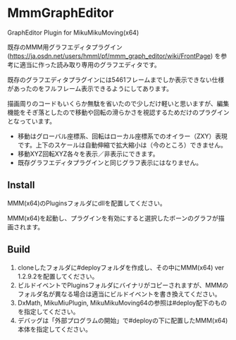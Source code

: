 # MmmGraphEditor
GraphEditor Plugin for MikuMikuMoving(x64)



既存のMMM用グラフエディタプラグイン (https://ja.osdn.net/users/hmml/pf/mmm_graph_editor/wiki/FrontPage) を参考に適当に作った読み取り専用のグラフエディタです。

既存のグラフエディタプラグインには5461フレームまでしか表示できない仕様があったのをフルフレーム表示できるようにしてあります。

描画周りのコードもいくらか無駄を省いたので少しだけ軽いと思いますが、編集機能をそぎ落としたので移動や回転の滑らかさを視認するためだけのプラグインとなっています。

- 移動はグローバル座標系、回転はローカル座標系でのオイラー（ZXY）表現です。上下のスケールは自動伸縮で拡大縮小は（今のところ）できません。
- 移動XYZ回転XYZ各々を表示／非表示にできます。
- 既存グラフエディタプラグインと同じグラフ表示にはなりません。

## Install
MMM(x64)のPluginsフォルダにdllを配置してください。

MMM(x64)を起動し、プラグインを有効にすると選択したボーンのグラフが描画されます。

## Build 
1. cloneしたフォルダに#deployフォルダを作成し、その中にMMM(x64) ver 1.2.9.2を配置してください。
2. ビルドイベントでPluginsフォルダにバイナリがコピーされますが、MMMのフォルダ名が異なる場合は適当にビルドイベントを書き換えてください。
3. DxMath, MikuMiuPlugin, MikuMikuMoving64の参照は#deploy配下のものを指定してください。
4. デバッグは「外部プログラムの開始」で#deployの下に配置したMMM(x64)本体を指定してください。

